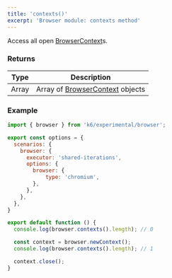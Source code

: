 ```yaml
---
title: 'contexts()'
excerpt: 'Browser module: contexts method'
---
```


Access all open [BrowserContext](/javascript-api/k6-experimental/browser/browsercontext/)s.

### Returns

| Type  | Description                                                                    |
| ----- | ------------------------------------------------------------------------------ |
| Array | Array of [BrowserContext](/javascript-api/k6-experimental/browser/browsercontext/) objects |


### Example

```javascript
import { browser } from 'k6/experimental/browser';

export const options = {
  scenarios: {
    browser: {
      executor: 'shared-iterations',
      options: {
        browser: {
            type: 'chromium',
        },
      },
    },
  },
}

export default function () {
  console.log(browser.contexts().length); // 0

  const context = browser.newContext();
  console.log(browser.contexts().length); // 1

  context.close();
}
```
